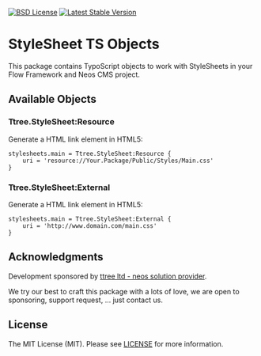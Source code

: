 [![BSD License](https://img.shields.io/github/license/mashape/apistatus.svg)](LICENSE)
[![Latest Stable Version](https://poser.pugx.org/ttree/stylesheet/version)](https://packagist.org/packages/ttree/stylesheet)

# StyleSheet TS Objects

This package contains TypoScript objects to work with StyleSheets in your Flow Framework and Neos CMS project.

## Available Objects

### Ttree.StyleSheet:Resource

Generate a HTML link element in HTML5:

    stylesheets.main = Ttree.StyleSheet:Resource {
        uri = 'resource://Your.Package/Public/Styles/Main.css'
    }


### Ttree.StyleSheet:External

Generate a HTML link element in HTML5:

    stylesheets.main = Ttree.StyleSheet:External {
        uri = 'http://www.domain.com/main.css'
    }

## Acknowledgments

Development sponsored by [ttree ltd - neos solution provider](http://ttree.ch).

We try our best to craft this package with a lots of love, we are open to sponsoring, support request, ... just contact us.

## License

The MIT License (MIT). Please see [LICENSE](LICENSE) for more information.
